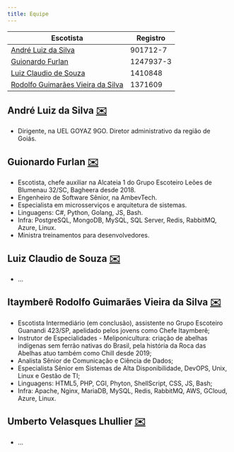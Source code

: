 ```yaml
---
title: Equipe
---
```


| Escotista                                                                  | Registro  |
| -------------------------------------------------------------------------- | --------- |
| [André Luiz da Silva](#andré-luiz-da-silva-✉️)                             | 901712-7  |
| [Guionardo Furlan](#guionardo-furlan-✉️)                                   | 1247937-3 |
| [Luiz Claudio de Souza](#luiz-claudio-de-souza-✉️)                         | 1410848   |
| [Rodolfo Guimarães Vieira da Silva](#rodolfo-guimarães-vieira-da-silva-✉️) | 1371609   |

## André Luiz da Silva [✉️](mailto:andre.ls@escoteiros.org.br)

- Dirigente, na UEL GOYAZ 9GO. Diretor administrativo da região de Goiás.

## Guionardo Furlan [✉️](mailto:guionardo.furlan@escoteiros.org.br)

- Escotista, chefe auxiliar na Alcateia 1 do Grupo Escoteiro Leões de Blumenau 32/SC, Bagheera desde 2018.
- Engenheiro de Software Sênior, na AmbevTech.
- Especialista em microsserviços e arquitetura de sistemas.
- Linguagens: C#, Python, Golang, JS, Bash.
- Infra: PostgreSQL, MongoDB, MySQL, SQL Server, Redis, RabbitMQ, Azure, Linux.
- Ministra treinamentos para desenvolvedores.

## Luiz Claudio de Souza [✉️](mailto:luiz.souza@escoteiros.org.br)

- ...

## Itaymberê Rodolfo Guimarães Vieira da Silva [✉️](mailto:rodolfo.guimaraes@escoteiros.org.br)

- Escotista Intermediário (em conclusão), assistente no Grupo Escoteiro Guanandi 423/SP, apelidado pelos jovens como Chefe Itaymberê;
- Instrutor de Especialidades - Meliponicultura: criação de abelhas indígenas sem ferrão nativas do Brasil, pela história da Roca das Abelhas atuo também como Chill desde 2019;
- Analista Sênior de Comunicação e Ciência de Dados;
- Especialista Sênior em Sistemas de Alta Disponibilidade, DevOPS, Unix, Linux e Gestão de TI;
- Linguagens: HTML5, PHP, CGI, Phyton, ShellScript, CSS, JS, Bash;
- Infra: Apache, Nginx, MariaDB, MySQL, Redis, RabbitMQ, AWS, GCloud, Azure, Linux.

## Umberto Velasques Lhullier [✉️](mailto:umberto.lhullier@escoteiros.org.br)

- ...
